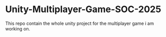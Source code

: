 # Unity-Multiplayer-Game-SOC-2025
This repo contain the whole unity project for the multiplayer game i am working on.
